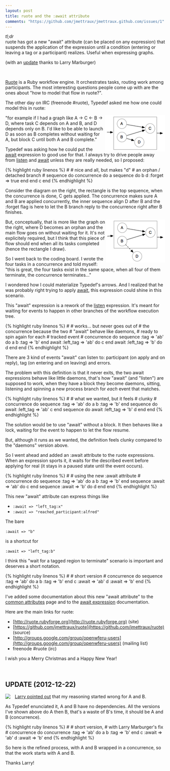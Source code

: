 ```yaml
---
layout: post
title: ruote and the :await attribute
comments: "https://github.com/jmettraux/jmettraux.github.com/issues/1"
---
```


_tl;dr_<br/>
ruote has got a new "await" attribute (can be placed on any expression) that suspends the application of the expression until a condition (entering or leaving a tag or a participant) realizes. Useful when expressing graphs.

(with an [update](#update_20121222) thanks to Larry Marburger)

&nbsp;

[Ruote](http://ruote.rubyforge.org) is a Ruby workflow engine. It orchestrates tasks, routing work among participants. The most interesting questions people come up with are the ones about "how to model that flow in ruote?".

The other day on IRC (freenode #ruote), Typedef asked me how one could model this in ruote:

<img src="images/2012-12-14-abcd.png" align="right" style="margin: 0;" />

"for example if I had a graph like A -> C <- B -> D, where task C depends on A and B, and D depends only on B. I'd like to be able to launch D as soon as B completes without waiting for A, but block C until both A and B complete."

Typedef was asking how he could put the [await](http://ruote.rubyforge.org/exp/await.html) expression to good use for that. I always try to drive people away from [listen](http://ruote.rubyforge.org/exp/listen.html) and [await](http://ruote.rubyforge.org/exp/await.html) unless they are really needed, so I proposed:

<div class="half-code">
{% highlight ruby linenos %}
#
# nice and all, but makes "d"
# an orphan / detached branch
#
sequence do
  concurrence do
    a
    sequence do
      b
      d :forget => true
    end
  end
  c
end
{% endhighlight %}
</div>

Consider the diagram on the right, the rectangle is the top sequence, when the concurrence is done, C gets applied. The concurrence makes sure A and B are applied concurrently, the inner sequence align D after B and the :forget flag is here to let the B branch reply to the concurrence right after B finishes.

<img src="images/2012-12-14-abc_d.png" align="right" style="margin: 0;" />

But, conceptually, that is more like the graph on the right, where D becomes an orphan and the main flow goes on without waiting for it. It's not explicitely required, but I think that this piece of flow should end when all its tasks completed (hence the rectangle I draw).

So I went back to the coding board. I wrote the four tasks in a concurrence and told myself: "this is great, the four tasks exist in the same space, when all four of them terminate, the concurrence terminates..."

I wondered how I could materialize Typedef's arrows. And I realized that he was probably right trying to apply [await](http://ruote.rubyforge.org/exp/await.html), this expression could shine in this scenario.

This "await" expression is a rework of the [listen](http://ruote.rubyforge.org/exp/listen.html) expression. It's meant for waiting for events to happen in other branches of the workflow execution tree.

<div class="half-code-right">
{% highlight ruby linenos %}
#
# works... but never goes out of
# the concurrence because the two
# "await" behave like daemons,
# ready to spin again for each
# tracked event
#
concurrence do
  sequence :tag => 'ab' do
    a
    b :tag => 'b'
  end
  await :left_tag => 'ab' do
    c
  end
  await :left_tag => 'b' do
    d
  end
end
{% endhighlight %}
</div>

There are 3 kind of events "await" can listen to: participant (on apply and on reply), tag (on entering and on leaving) and errors.

The problem with this definition is that it never exits, the two await expressions behave like little daemons, that's how "await" (and "listen") are supposed to work, when they have a block they become daemons, sitting, listening and spinning a new process branch for _each_ event that matches.

<div class="half-code">
{% highlight ruby linenos %}
#
# what we wanted, but it feels
# clunky
#
concurrence do
  sequence :tag => 'ab' do
    a
    b :tag => 'b'
  end
  sequence do
    await :left_tag => 'ab'
    c
  end
  sequence do
    await :left_tag => 'b'
    d
  end
end
{% endhighlight %}
</div>

The solution would be to use "await" without a block. It then behaves like a lock, waiting for the event to happen to let the flow resume.

But, although it runs as we wanted, the definition feels clunky compared to the "daemons" version above.

So I went ahead and added an :await attribute to the ruote expressions. When an expression sports it, it waits for the described event before applying for real (it stays in a paused state until the event occurs).

<div class="half-code-right">
{% highlight ruby linenos %}
#
# using the new :await attribute
#
concurrence do
  sequence :tag => 'ab' do
    a
    b :tag => 'b'
  end
  sequence :await => 'ab' do
    c
  end
  sequence :await => 'b' do
    d
  end
end
{% endhighlight %}
</div>


This new "await" attribute can express things like

* ```:await => "left_tag:x"```
* ```:await => "reached_participant:alfred"```

The bare

```:await => "b"```

is a shortcut for

```:await => "left_tag:b"```

I think this "wait for a tagged region to terminate" scenario is important and deserves a short notation.

<div class="half-code">
{% highlight ruby linenos %}
#
# short version
#
concurrence do
  sequence :tag => 'ab' do
    a
    b :tag => 'b'
  end
  c :await => 'ab'
  d :await => 'b'
end
{% endhighlight %}
</div>

<div class="clear"></div>

I've added some documentation about this new "await attribute" to the [common attributes](http://ruote.rubyforge.org/common_attributes.html) page and to the [await expression](http://ruote.rubyforge.org/exp/await.html) documentation.

Here are the main links for ruote:

* [http://ruote.rubyforge.org](http://ruote.rubyforge.org) (site)
* [https://github.com/jmettraux/ruote](https://github.com/jmettraux/ruote) (source)
* [http://groups.google.com/group/openwferu-users](http://groups.google.com/group/openwferu-users) (mailing list)
* freenode #ruote (irc)

I wish you a Merry Christmas and a Happy New Year!

&nbsp;

## UPDATE (2012-12-22) ##

<img src="images/2012-12-22-abcd.png" align="left" style="margin: 0; margin-right: 1em;" />

[Larry pointed out](https://groups.google.com/forum/?fromgroups=#!topic/openwferu-users/p2cjNzE2CJE) that my reasoning started wrong for A and B.

As Typedef enunciated it, A and B have no dependencies. All the versions I've shown above do A then B, that's a waste of B's time, it should be A and B (concurrence).

<div class="half-code-right">
{% highlight ruby linenos %}
#
# short version,
# with Larry Marburger's fix
#
concurrence do
  concurrence :tag => 'ab' do
    a
    b :tag => 'b'
  end
  c :await => 'ab'
  d :await => 'b'
end
{% endhighlight %}
</div>

So here is the refined process, with A and B wrapped in a concurrence, so that the work starts with A and B.

Thanks Larry!

